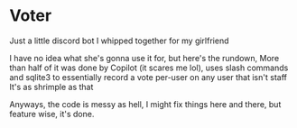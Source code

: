 # Voter
Just a little discord bot I whipped together for my girlfriend

I have no idea what she's gonna use it for, but here's the rundown, More than half of it was done by Copilot (it scares me lol), uses slash commands and sqlite3 to essentially record a vote per-user on any user that isn't staff
It's as shrimple as that

Anyways, the code is messy as hell, I might fix things here and there, but feature wise, it's done.